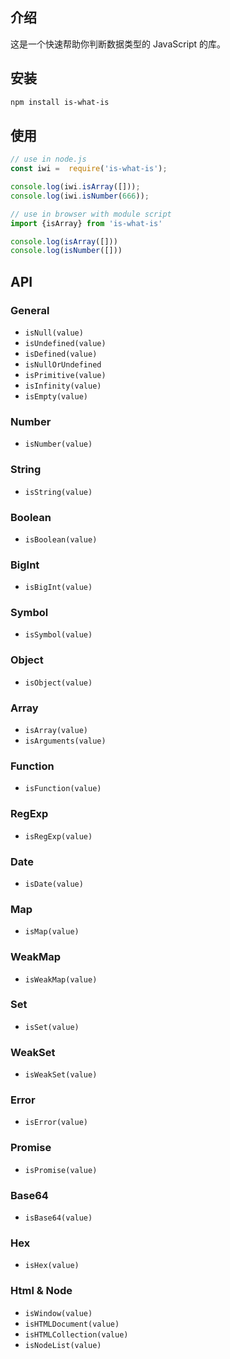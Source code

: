 ## 介绍

这是一个快速帮助你判断数据类型的 JavaScript 的库。

## 安装

```bash
npm install is-what-is
```

## 使用

```javascript
// use in node.js
const iwi =  require('is-what-is');

console.log(iwi.isArray([]));
console.log(iwi.isNumber(666));

// use in browser with module script
import {isArray} from 'is-what-is'

console.log(isArray([]))
console.log(isNumber([]))
```

## API

### General
- `isNull(value)`
- `isUndefined(value)`
- `isDefined(value)`
- `isNullOrUndefined`
- `isPrimitive(value)`
- `isInfinity(value)`
- `isEmpty(value)`

### Number
- `isNumber(value)`

### String
- `isString(value)`

### Boolean
- `isBoolean(value)`

### BigInt
- `isBigInt(value)`

### Symbol
- `isSymbol(value)`

### Object
- `isObject(value)`

### Array
- `isArray(value)`
- `isArguments(value)`

### Function
- `isFunction(value)`

### RegExp
- `isRegExp(value)`

### Date
- `isDate(value)`

### Map
- `isMap(value)`

### WeakMap
- `isWeakMap(value)`

### Set
- `isSet(value)`

### WeakSet
- `isWeakSet(value)`

### Error
- `isError(value)`

### Promise
- `isPromise(value)`

### Base64
- `isBase64(value)`

### Hex
- `isHex(value)`

### Html & Node
- `isWindow(value)`
- `isHTMLDocument(value)`
- `isHTMLCollection(value)`
- `isNodeList(value)`